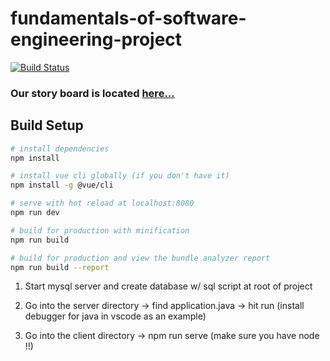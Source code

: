 # fundamentals-of-software-engineering-project

[![Build Status](https://travis-ci.org/MMShep97/fundamentals-of-software-engineering-project.svg?branch=master)](https://travis-ci.org/MMShep97/fundamentals-of-software-engineering-project)

### Our story board is located [here...](https://github.com/MMShep97/fundamentals-of-software-engineering-project/projects/1)

## Build Setup

``` bash
# install dependencies
npm install

# install vue cli globally (if you don't have it)
npm install -g @vue/cli

# serve with hot reload at localhost:8080
npm run dev

# build for production with minification
npm run build

# build for production and view the bundle analyzer report
npm run build --report
```
1. Start mysql server and create database w/ sql script at root of project

2. Go into the server directory -> find application.java -> hit run (install debugger for java in vscode as an example)

3. Go into the client directory -> npm run serve (make sure you have node !!)

